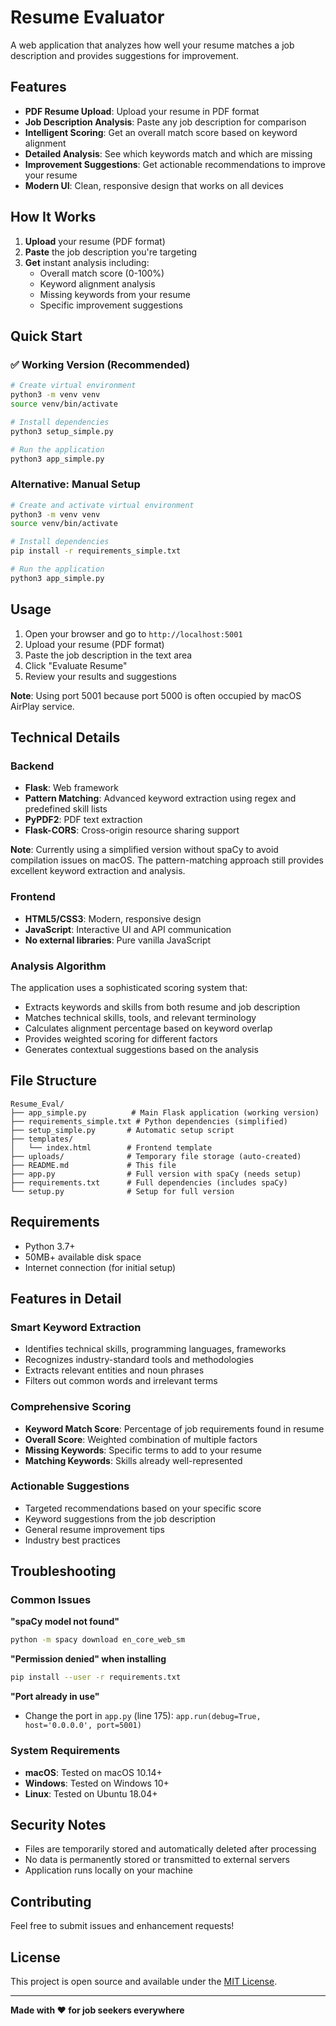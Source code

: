 # Resume Evaluator

A web application that analyzes how well your resume matches a job description and provides suggestions for improvement.

## Features

- **PDF Resume Upload**: Upload your resume in PDF format
- **Job Description Analysis**: Paste any job description for comparison
- **Intelligent Scoring**: Get an overall match score based on keyword alignment
- **Detailed Analysis**: See which keywords match and which are missing
- **Improvement Suggestions**: Get actionable recommendations to improve your resume
- **Modern UI**: Clean, responsive design that works on all devices

## How It Works

1. **Upload** your resume (PDF format)
2. **Paste** the job description you're targeting
3. **Get** instant analysis including:
   - Overall match score (0-100%)
   - Keyword alignment analysis
   - Missing keywords from your resume
   - Specific improvement suggestions

## Quick Start

### ✅ Working Version (Recommended)

```bash
# Create virtual environment
python3 -m venv venv
source venv/bin/activate

# Install dependencies
python3 setup_simple.py

# Run the application
python3 app_simple.py
```

### Alternative: Manual Setup

```bash
# Create and activate virtual environment
python3 -m venv venv
source venv/bin/activate

# Install dependencies
pip install -r requirements_simple.txt

# Run the application
python3 app_simple.py
```

## Usage

1. Open your browser and go to `http://localhost:5001`
2. Upload your resume (PDF format)
3. Paste the job description in the text area
4. Click "Evaluate Resume"
5. Review your results and suggestions

**Note**: Using port 5001 because port 5000 is often occupied by macOS AirPlay service.

## Technical Details

### Backend

- **Flask**: Web framework
- **Pattern Matching**: Advanced keyword extraction using regex and predefined skill lists
- **PyPDF2**: PDF text extraction
- **Flask-CORS**: Cross-origin resource sharing support

**Note**: Currently using a simplified version without spaCy to avoid compilation issues on macOS. The pattern-matching approach still provides excellent keyword extraction and analysis.

### Frontend

- **HTML5/CSS3**: Modern, responsive design
- **JavaScript**: Interactive UI and API communication
- **No external libraries**: Pure vanilla JavaScript

### Analysis Algorithm

The application uses a sophisticated scoring system that:

- Extracts keywords and skills from both resume and job description
- Matches technical skills, tools, and relevant terminology
- Calculates alignment percentage based on keyword overlap
- Provides weighted scoring for different factors
- Generates contextual suggestions based on the analysis

## File Structure

```
Resume_Eval/
├── app_simple.py          # Main Flask application (working version)
├── requirements_simple.txt # Python dependencies (simplified)
├── setup_simple.py       # Automatic setup script
├── templates/
│   └── index.html        # Frontend template
├── uploads/              # Temporary file storage (auto-created)
├── README.md             # This file
├── app.py                # Full version with spaCy (needs setup)
├── requirements.txt      # Full dependencies (includes spaCy)
└── setup.py              # Setup for full version
```

## Requirements

- Python 3.7+
- 50MB+ available disk space
- Internet connection (for initial setup)

## Features in Detail

### Smart Keyword Extraction

- Identifies technical skills, programming languages, frameworks
- Recognizes industry-standard tools and methodologies
- Extracts relevant entities and noun phrases
- Filters out common words and irrelevant terms

### Comprehensive Scoring

- **Keyword Match Score**: Percentage of job requirements found in resume
- **Overall Score**: Weighted combination of multiple factors
- **Missing Keywords**: Specific terms to add to your resume
- **Matching Keywords**: Skills already well-represented

### Actionable Suggestions

- Targeted recommendations based on your specific score
- Keyword suggestions from the job description
- General resume improvement tips
- Industry best practices

## Troubleshooting

### Common Issues

**"spaCy model not found"**

```bash
python -m spacy download en_core_web_sm
```

**"Permission denied" when installing**

```bash
pip install --user -r requirements.txt
```

**"Port already in use"**

- Change the port in `app.py` (line 175): `app.run(debug=True, host='0.0.0.0', port=5001)`

### System Requirements

- **macOS**: Tested on macOS 10.14+
- **Windows**: Tested on Windows 10+
- **Linux**: Tested on Ubuntu 18.04+

## Security Notes

- Files are temporarily stored and automatically deleted after processing
- No data is permanently stored or transmitted to external servers
- Application runs locally on your machine

## Contributing

Feel free to submit issues and enhancement requests!

## License

This project is open source and available under the [MIT License](LICENSE).

---

**Made with ❤️ for job seekers everywhere**
